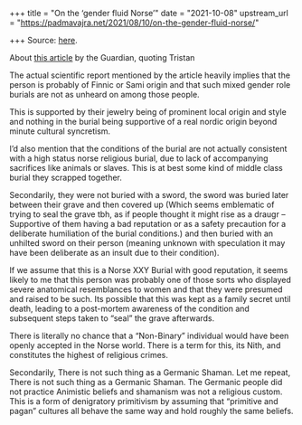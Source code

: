 +++
title = "On the ‘gender fluid Norse’"
date = "2021-10-08"
upstream_url = "https://padmavajra.net/2021/08/10/on-the-gender-fluid-norse/"

+++
Source: [here](https://padmavajra.net/2021/08/10/on-the-gender-fluid-norse/).

About [this
article](https://www.theguardian.com/world/2021/aug/09/1000-year-old-remains-in-finland-may-be-non-binary-viking-researchers-say)
by the Guardian, quoting Tristan

The actual scientific report mentioned by the article heavily implies
that the person is probably of Finnic or Sami origin and that such mixed
gender role burials are not as unheard on among those people.

This is supported by their jewelry being of prominent local origin and
style and nothing in the burial being supportive of a real nordic origin
beyond minute cultural syncretism.

I’d also mention that the conditions of the burial are not actually
consistent with a high status norse religious burial, due to lack of
accompanying sacrifices like animals or slaves. This is at best some
kind of middle class burial they scrapped together.

Secondarily, they were not buried with a sword, the sword was buried
later between their grave and then covered up (Which seems emblematic of
trying to seal the grave tbh, as if people thought it might rise as a
draugr – Supportive of them having a bad reputation or as a safety
precaution for a deliberate humiliation of the burial conditions.) and
then buried with an unhilted sword on their person (meaning unknown with
speculation it may have been deliberate as an insult due to their
condition).

If we assume that this is a Norse XXY Burial with good reputation, it
seems likely to me that this person was probably one of those sorts who
displayed severe anatomical resemblances to women and that they were
presumed and raised to be such. Its possible that this was kept as a
family secret until death, leading to a post-mortem awareness of the
condition and subsequent steps taken to “seal” the grave afterwards.

There is literally no chance that a “Non-Binary” individual would have
been openly accepted in the Norse world. There is a term for this, its
Nith, and constitutes the highest of religious crimes.

Secondarily, There is not such thing as a Germanic Shaman. Let me
repeat, There is not such thing as a Germanic Shaman. The Germanic
people did not practice Animistic beliefs and shamanism was not a
religious custom. This is a form of denigratory primitivism by assuming
that “primitive and pagan” cultures all behave the same way and hold
roughly the same beliefs.
